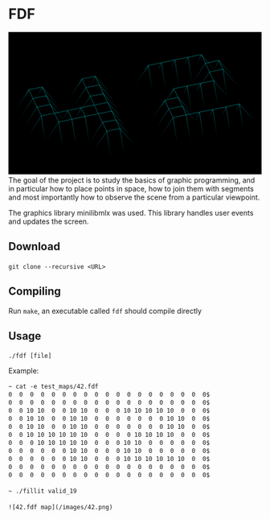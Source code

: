 # FDF
![](/images/42_blue.png)
The goal of the project is to study the basics of graphic programming, and in particular how
to place points in space, how to join them with segments and most importantly how to
observe the scene from a particular viewpoint.

The graphics library minilibmlx was used. This library handles user events and updates the screen.

## Download
`git clone --recursive <URL>`

## Compiling
Run `make`, an executable called `fdf` should compile directly

## Usage
`./fdf [file]`

Example:
```
~ cat -e test_maps/42.fdf
0  0  0  0  0  0  0  0  0  0  0  0  0  0  0  0  0  0  0$
0  0  0  0  0  0  0  0  0  0  0  0  0  0  0  0  0  0  0$
0  0 10 10  0  0 10 10  0  0  0 10 10 10 10 10  0  0  0$
0  0 10 10  0  0 10 10  0  0  0  0  0  0  0 10 10  0  0$
0  0 10 10  0  0 10 10  0  0  0  0  0  0  0 10 10  0  0$
0  0 10 10 10 10 10 10  0  0  0  0 10 10 10 10  0  0  0$
0  0  0 10 10 10 10 10  0  0  0 10 10  0  0  0  0  0  0$
0  0  0  0  0  0 10 10  0  0  0 10 10  0  0  0  0  0  0$
0  0  0  0  0  0 10 10  0  0  0 10 10 10 10 10 10  0  0$
0  0  0  0  0  0  0  0  0  0  0  0  0  0  0  0  0  0  0$
0  0  0  0  0  0  0  0  0  0  0  0  0  0  0  0  0  0  0$

~ ./fillit valid_19

![42.fdf map](/images/42.png)

```